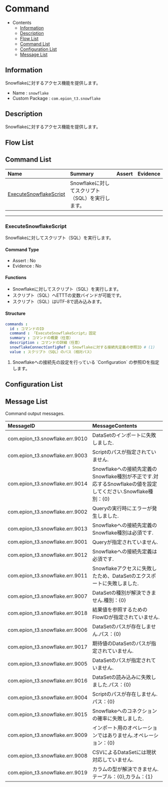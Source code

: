 #  Command

- Contents
  - [Information](#Information)
  - [Description](#Description)
  - [Flow List](#Flow-List)
  - [Command List](#Command-List)
  - [Configuration List](#Configuration-List)
  - [Message List](#Message-List)


## Information
Snowflakeに対するアクセス機能を提供します。

- Name : `snowflake`
- Custom Package : `com.epion_t3.snowflake`

## Description
Snowflakeに対するアクセス機能を提供します。

## Flow List

## Command List

|Name|Summary|Assert|Evidence|
|:---|:---|:---|:---|
|[ExecuteSnowflakeScript](#ExecuteSnowflakeScript)|Snowflakeに対してスクリプト（SQL）を実行します。  |||

------

### ExecuteSnowflakeScript
Snowflakeに対してスクリプト（SQL）を実行します。
#### Command Type
- Assert : No
- Evidence : No

#### Functions
- Snowflakeに対してスクリプト（SQL）を実行します。
- スクリプト（SQL）へETTTの変数バインドが可能です。
- スクリプト（SQL）はUTF-8で読み込みます。

#### Structure
```yaml
commands : 
  id : コマンドのID
  command : 「ExecuteSnowflakeScript」固定
  summary : コマンドの概要（任意）
  description : コマンドの詳細（任意）
  snowflakeConnectConfigRef : Snowflakeに対する接続先定義の参照ID # (1)
  value : スクリプト（SQL）のパス（相対パス）

```

1. Snowflakeへの接続先の設定を行っている &#96;Configuration&#96; の参照IDを指定します。

## Configuration List

## Message List

 Command output messages.

|MessageID|MessageContents|
|:---|:---|
|com.epion_t3.snowflake.err.9010|DataSetのインポートに失敗しました.|
|com.epion_t3.snowflake.err.9003|Scriptのパスが指定されていません.|
|com.epion_t3.snowflake.err.9014|Snowflakeへの接続先定義のSnowflake種別が不正です.対応するSnowflakeの値を設定してください.Snowflake種別：{0}|
|com.epion_t3.snowflake.err.9002|Queryの実行時にエラーが発生しました.|
|com.epion_t3.snowflake.err.9013|Snowflakeへの接続先定義のSnowflake種別は必須です.|
|com.epion_t3.snowflake.err.9001|Queryが指定されていません.|
|com.epion_t3.snowflake.err.9012|Snowflakeへの接続先定義は必須です.|
|com.epion_t3.snowflake.err.9011|Snowflakeアクセスに失敗したため、DataSetのエクスポートに失敗しました.|
|com.epion_t3.snowflake.err.9007|DataSetの種別が解決できません.種別：{0}|
|com.epion_t3.snowflake.err.9018|結果値を参照するためのFlowIDが指定されていません.|
|com.epion_t3.snowflake.err.9006|DataSetのパスが存在しません.パス：{0}|
|com.epion_t3.snowflake.err.9017|期待値のDataSetのパスが指定されていません.|
|com.epion_t3.snowflake.err.9005|DataSetのパスが指定されていません.|
|com.epion_t3.snowflake.err.9016|DataSetの読み込みに失敗しました.パス：{0}|
|com.epion_t3.snowflake.err.9004|Scriptのパスが存在しません.パス：{0}|
|com.epion_t3.snowflake.err.9015|Snowflakeへのコネクションの確率に失敗しました.|
|com.epion_t3.snowflake.err.9009|インポート用のオペレーションではありません.オペレーション：{0}|
|com.epion_t3.snowflake.err.9008|CSVによるDataSetには現状対応していません.|
|com.epion_t3.snowflake.err.9019|カラムの型が解決できません.テーブル：{0},カラム：{1}|
